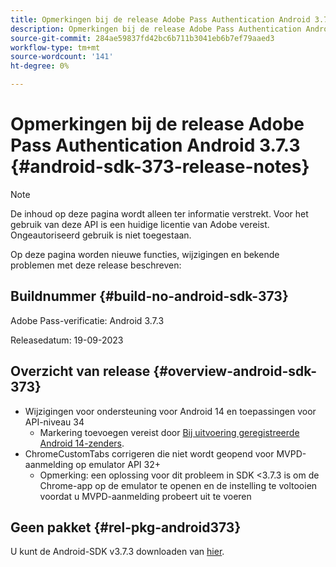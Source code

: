 ```yaml
---
title: Opmerkingen bij de release Adobe Pass Authentication Android 3.7.3
description: Opmerkingen bij de release Adobe Pass Authentication Android 3.7.3
source-git-commit: 284ae59837fd42bc6b711b3041eb6b7ef79aaed3
workflow-type: tm+mt
source-wordcount: '141'
ht-degree: 0%

---
```


# Opmerkingen bij de release Adobe Pass Authentication Android 3.7.3 {#android-sdk-373-release-notes}

>[!NOTE]
>
>De inhoud op deze pagina wordt alleen ter informatie verstrekt. Voor het gebruik van deze API is een huidige licentie van Adobe vereist. Ongeautoriseerd gebruik is niet toegestaan.

Op deze pagina worden nieuwe functies, wijzigingen en bekende problemen met deze release beschreven:

## Buildnummer {#build-no-android-sdk-373}

Adobe Pass-verificatie: Android 3.7.3

Releasedatum: 19-09-2023



## Overzicht van release {#overview-android-sdk-373}

* Wijzigingen voor ondersteuning voor Android 14 en toepassingen voor API-niveau 34
   * Markering toevoegen vereist door [Bij uitvoering geregistreerde Android 14-zenders](https://developer.android.com/about/versions/14/behavior-changes-14#runtime-receivers-exported).
* ChromeCustomTabs corrigeren die niet wordt geopend voor MVPD-aanmelding op emulator API 32+
   * Opmerking: een oplossing voor dit probleem in SDK &lt;3.7.3 is om de Chrome-app op de emulator te openen en de instelling te voltooien voordat u MVPD-aanmelding probeert uit te voeren


## Geen pakket {#rel-pkg-android373}

U kunt de Android-SDK v3.7.3 downloaden van [hier](https://tve.zendesk.com/hc/en-us/articles/204963219-Android-Native-AccessEnabler-Library).
